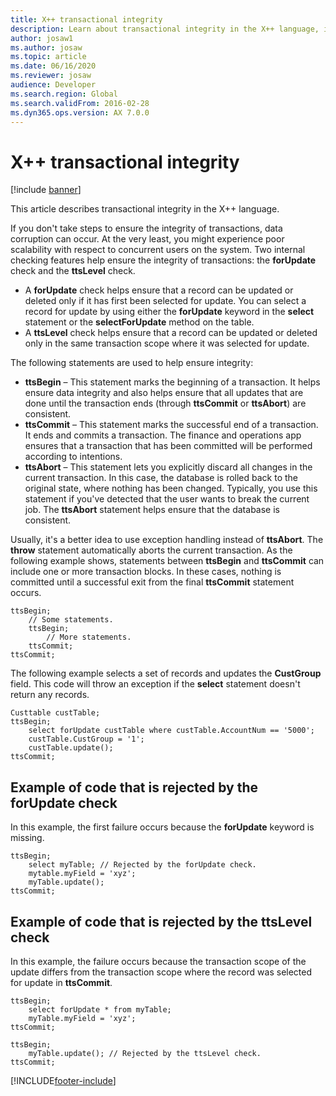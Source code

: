 ```yaml
---
title: X++ transactional integrity
description: Learn about transactional integrity in the X++ language, including examples of code that ar rejected by the forUpdate and ttsBegin checks.
author: josaw1
ms.author: josaw
ms.topic: article
ms.date: 06/16/2020
ms.reviewer: josaw
audience: Developer
ms.search.region: Global
ms.search.validFrom: 2016-02-28
ms.dyn365.ops.version: AX 7.0.0
---
```


# X++ transactional integrity

[!include [banner](../../includes/banner.md)]

This article describes transactional integrity in the X++ language.

If you don't take steps to ensure the integrity of transactions, data corruption can occur. At the very least, you might experience poor scalability with respect to concurrent users on the system. Two internal checking features help ensure the integrity of transactions: the **forUpdate** check and the **ttsLevel** check.

- A **forUpdate** check helps ensure that a record can be updated or deleted only if it has first been selected for update. You can select a record for update by using either the **forUpdate** keyword in the **select** statement or the **selectForUpdate** method on the table.
- A **ttsLevel** check helps ensure that a record can be updated or deleted only in the same transaction scope where it was selected for update.

The following statements are used to help ensure integrity:

- **ttsBegin** – This statement marks the beginning of a transaction. It helps ensure data integrity and also helps ensure that all updates that are done until the transaction ends (through **ttsCommit** or **ttsAbort**) are consistent.
- **ttsCommit** – This statement marks the successful end of a transaction. It ends and commits a transaction. The finance and operations app ensures that a transaction that has been committed will be performed according to intentions.
- **ttsAbort** – This statement lets you explicitly discard all changes in the current transaction. In this case, the database is rolled back to the original state, where nothing has been changed. Typically, you use this statement if you've detected that the user wants to break the current job. The **ttsAbort** statement helps ensure that the database is consistent.

Usually, it's a better idea to use exception handling instead of **ttsAbort**. The **throw** statement automatically aborts the current transaction. As the following example shows, statements between **ttsBegin** and **ttsCommit** can include one or more transaction blocks. In these cases, nothing is committed until a successful exit from the final **ttsCommit** statement occurs.

```xpp
ttsBegin;
    // Some statements.
    ttsBegin;
        // More statements.
    ttsCommit;
ttsCommit;
```

The following example selects a set of records and updates the **CustGroup** field. This code will throw an exception if the **select** statement doesn't return any records.

```xpp
Custtable custTable;
ttsBegin;
    select forUpdate custTable where custTable.AccountNum == '5000';
    custTable.CustGroup = '1';
    custTable.update();
ttsCommit;
```

## Example of code that is rejected by the forUpdate check

In this example, the first failure occurs because the **forUpdate** keyword is missing. 

```xpp
ttsBegin;
    select myTable; // Rejected by the forUpdate check.
    mytable.myField = 'xyz';
    myTable.update();
ttsCommit;
```

## Example of code that is rejected by the ttsLevel check

In this example, the failure occurs because the transaction scope of the update differs from the transaction scope where the record was selected for update in **ttsCommit**.

```xpp
ttsBegin;
    select forUpdate * from myTable;
    myTable.myField = 'xyz';
ttsCommit;

ttsBegin;
    myTable.update(); // Rejected by the ttsLevel check.
ttsCommit;
```


[!INCLUDE[footer-include](../../../../includes/footer-banner.md)]

